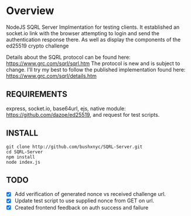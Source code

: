 # Overview

NodeJS SQRL Server Implmentation for testing clients. It established an socket.io link with the browser attempting to login and send the authentication response there. As well as display the components of the ed25519 crypto challenge

Details about the SQRL protocol can be found here: https://www.grc.com/sqrl/sqrl.htm The protocol is new and is subject to change. I'll try my best to follow the published implementation found here: https://www.grc.com/sqrl/details.htm

REQUIREMENTS
------------

express, socket.io, base64url, ejs, native module: https://github.com/dazoe/ed25519, and request for test scripts.

INSTALL
-------

    git clone http://github.com/bushxnyc/SQRL-Server.git
    cd SQRL-Server
    npm install
    node index.js
  
TODO
----

- [x] Add verification of generated nonce vs received challenge url.
- [x] Update test script to use supplied nonce from GET on url.
- [x] Created frontend feedback on auth success and failure
